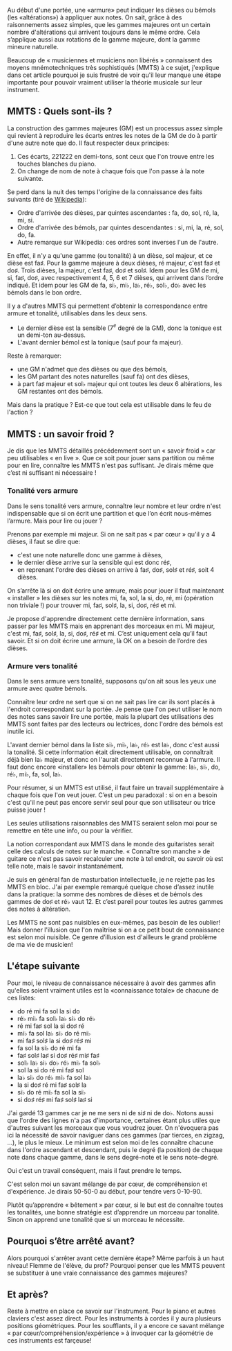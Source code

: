 Au début d'une portée, une «armure» peut indiquer les dièses ou bémols
(les «altérations») à appliquer aux notes. On sait, grâce à des
raisonnements assez simples, que les gammes majeures ont un certain
nombre d'altérations qui arrivent toujours dans le même ordre. Cela
s’applique aussi aux rotations de la gamme majeure, dont la gamme mineure
naturelle.

Beaucoup de « musiciennes et musiciens non libérés » connaissent des
moyens mnémotechniques très sophistiqués (MMTS) à ce sujet, j'explique
dans cet article pourquoi je suis frustré de voir qu'il leur manque
une étape importante pour pouvoir vraiment utiliser la théorie
musicale sur leur instrument.

## MMTS : Quels sont-ils ?

La construction des gammes majeures (GM) est un processus assez simple
qui revient à reproduire les écarts entres les notes de la GM de do à
partir d'une autre note que do. Il faut respecter deux principes:

1. Ces écarts, 221222 en demi-tons, sont ceux que l'on trouve entre
   les touches blanches du piano.
2. On change de nom de note à chaque fois que l'on passe à la note suivante.

Se perd dans la nuit des temps l'origine de la connaissance des faits
suivants (tiré de
[Wikipedia](https://fr.m.wikipedia.org/wiki/Armure_(musique))):

* Ordre d'arrivée des dièses, par quintes ascendantes : fa, do, sol,
  ré, la, mi, si.
* Ordre d'arrivée des bémols, par quintes descendantes : si, mi, la,
  ré, sol, do, fa.
* Autre remarque sur Wikipedia: ces ordres sont inverses l'un de l'autre.

En effet, il n'y a qu'une gamme (ou tonalité) à un dièse, sol majeur,
et ce dièse est fa♯. Pour la gamme majeure à deux dièses, ré majeur,
c'est fa♯ et do♯. Trois dièses, la majeur, c'est fa♯, do♯ et sol♯.
Idem pour les GM de mi, si, fa♯, do♯, avec respectivement 4, 5, 6 et 7
dièses, qui arrivent dans l’ordre indiqué. Et idem pour les GM de fa,
si♭, mi♭, la♭, ré♭, sol♭, do♭ avec les bémols dans le bon ordre.

Il y a d'autres MMTS qui permettent d’obtenir la correspondance entre
armure et tonalité, utilisables dans les deux sens.

* Le dernier dièse est la sensible (7$^e$ degré de la GM), donc la
tonique est un demi-ton au-dessus.
* L'avant dernier bémol est la tonique (sauf pour fa majeur).

Reste à remarquer:
* une GM n'admet que des dièses ou que des bémols,
* les GM partant des notes naturelles (sauf fa) ont des dièses,
* à part fa♯ majeur et sol♭ majeur qui ont toutes les deux 6
altérations, les GM restantes ont des bémols.

Mais dans la pratique ? Est-ce que tout cela est utilisable dans le feu
de l'action ?

## MMTS : un savoir froid ?

Je dis que les MMTS détaillés précédemment sont un « savoir froid » car
peu utilisables « en live ». Que ce soit pour jouer sans partition ou
même pour en lire, connaître les MMTS n'est pas suffisant. Je dirais
même que c’est ni suffisant ni nécessaire !

### Tonalité vers armure

Dans le sens tonalité vers armure, connaître leur nombre et leur ordre
n'est indispensable que si on écrit une partition et que l’on écrit
nous-mêmes l’armure. Mais pour lire ou jouer ?

Prenons par exemple mi majeur. Si on ne sait pas « par cœur » qu'il y a
4 dièses, il faut se dire que:

* c'est une note naturelle donc une gamme à dièses,
* le dernier dièse arrive sur la sensible qui est donc ré♯,
* en reprenant l'ordre des dièses on arrive à fa♯, do♯, sol♯ et ré♯,
  soit 4 dièses.

On s’arrête là si on doit écrire une armure, mais pour jouer il faut
maintenant « installer » les dièses sur les notes mi, fa, sol,
la si, do, ré, mi (opération non triviale !) pour trouver mi, fa♯,
sol♯, la, si, do♯, ré♯ et mi.

Je propose d'apprendre directement cette dernière information, sans
passer par les MMTS mais en apprenant des morceaux en mi. Mi majeur,
c'est mi, fa♯, sol♯, la, si, do♯, ré♯ et mi. C’est uniquement cela
qu’il faut savoir. Et si on doit écrire une armure, là OK on a besoin
de l’ordre des dièses.

### Armure vers tonalité

Dans le sens armure vers tonalité, supposons qu'on ait sous les yeux
une armure avec quatre bémols.

Connaître leur ordre ne sert que si on ne sait pas lire car ils sont
placés à l'endroit correspondant sur la portée. Je pense que l'on peut
utiliser le nom des notes sans savoir lire une portée, mais la plupart
des utilisations des MMTS sont faites par des lecteurs ou lectrices,
donc l'ordre des bémols est inutile ici.

L'avant dernier bémol dans la liste si♭, mi♭, la♭, ré♭ est la♭, donc
c'est aussi la tonalité. Si cette information était directement
utilisable, on connaîtrait déjà bien la♭ majeur, et donc on l'aurait
directement reconnue à l'armure. Il faut donc encore «installer» les
bémols pour obtenir la gamme: la♭, si♭, do, ré♭, mi♭, fa, sol, la♭.

Pour résumer, si un MMTS est utilisé, il faut faire un travail
supplémentaire à chaque fois que l'on veut jouer. C’est un peu
paradoxal : si on en a besoin c'est qu'il ne peut pas encore servir
seul pour que son utilisateur ou trice puisse jouer !

Les seules utilisations raisonnables des MMTS seraient selon moi pour
se remettre en tête une info, ou pour la vérifier.

La notion correspondant aux MMTS dans le monde des guitaristes serait
celle des calculs de notes sur le manche. « Connaître son manche » de
guitare ce n'est pas savoir recalculer une note à tel endroit, ou
savoir où est telle note, mais le savoir instantanément.

Je suis en général fan de masturbation intellectuelle, je ne rejette
pas les MMTS en bloc. J'ai par exemple remarqué quelque chose d’assez
inutile dans la pratique: la somme des nombres de dièses et de bémols
des gammes de do♯ et ré♭ vaut 12. Et c’est pareil pour toutes les
autres gammes des notes à altération.

Les MMTS ne sont pas nuisibles en eux-mêmes, pas besoin de les
oublier! Mais donner l'illusion que l'on maîtrise si on a ce petit
bout de connaissance est selon moi nuisible. Ce genre d’illusion est
d'ailleurs le grand problème de ma vie de musicien!

## L'étape suivante

Pour moi, le niveau de connaissance nécessaire à avoir des gammes afin
qu'elles soient vraiment utiles est la «connaissance totale» de
chacune de ces listes:

- do ré mi fa sol la si do
- ré♭ mi♭ fa sol♭ la♭ si♭ do ré♭
- ré mi fa♯ sol la si do♯ ré
- mi♭ fa sol la♭ si♭ do ré mi♭
- mi fa♯ sol♯ la si do♯ ré♯ mi
- fa sol la si♭ do ré mi fa
- fa♯ sol♯ la♯ si do♯ ré♯ mi♯ fa♯
- sol♭ la♭ si♭ do♭ ré♭ mi♭ fa sol♭
- sol la si do ré mi fa♯ sol
- la♭ si♭ do ré♭ mi♭ fa sol la♭
- la si do♯ ré mi fa♯ sol♯ la
- si♭ do ré mi♭ fa sol la si♭
- si do♯ ré♯ mi fa♯ sol♯ la♯ si

J'ai gardé 13 gammes car je ne me sers ni de si♯ ni de do♭. Notons
aussi que l'ordre des lignes n'a pas d'importance, certaines étant
plus utiles que d'autres suivant les morceaux que vous voudrez jouer.
On n'évoquera pas ici la nécessité de savoir naviguer dans ces gammes
(par tierces, en zigzag, ...), le plus le mieux. Le minimum est selon
moi de les connaître chacune dans l'ordre ascendant et descendant,
puis le degré (la position) de chaque note dans chaque gamme, dans le
sens degré-note et le sens note-degré.

Oui c'est un travail conséquent, mais il faut prendre le temps.

C'est selon moi un savant mélange de par cœur, de compréhension et
d'expérience. Je dirais 50-50-0 au début, pour tendre vers 0-10-90.

Plutôt qu’apprendre « bêtement » par cœur, si le but est de connaître
toutes les tonalités, une bonne stratégie est d’apprendre un morceau
par tonalité. Sinon on apprend une tonalité que si un morceau le
nécessite.

## Pourquoi s’être arrêté avant?

Alors pourquoi s'arrêter avant cette dernière étape? Même parfois à un
haut niveau! Flemme de l'élève, du prof?
Pourquoi penser que les MMTS peuvent se substituer à une vraie
connaissance des gammes majeures?

## Et après?

Reste à mettre en place ce savoir sur l'instrument. Pour le piano et
autres claviers c'est assez direct. Pour les instruments à cordes il y
aura plusieurs positions géométriques. Pour les soufflants, il y a
encore ce savant mélange « par cœur/compréhension/expérience » à
invoquer car la géométrie de ces instruments est farçeuse!
